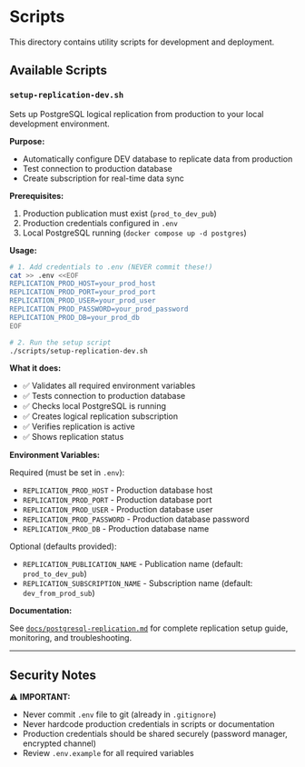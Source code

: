 # Scripts

This directory contains utility scripts for development and deployment.

## Available Scripts

### `setup-replication-dev.sh`

Sets up PostgreSQL logical replication from production to your local development environment.

**Purpose:**
- Automatically configure DEV database to replicate data from production
- Test connection to production database
- Create subscription for real-time data sync

**Prerequisites:**
1. Production publication must exist (`prod_to_dev_pub`)
2. Production credentials configured in `.env`
3. Local PostgreSQL running (`docker compose up -d postgres`)

**Usage:**

```bash
# 1. Add credentials to .env (NEVER commit these!)
cat >> .env <<EOF
REPLICATION_PROD_HOST=your_prod_host
REPLICATION_PROD_PORT=your_prod_port
REPLICATION_PROD_USER=your_prod_user
REPLICATION_PROD_PASSWORD=your_prod_password
REPLICATION_PROD_DB=your_prod_db
EOF

# 2. Run the setup script
./scripts/setup-replication-dev.sh
```

**What it does:**
- ✅ Validates all required environment variables
- ✅ Tests connection to production database
- ✅ Checks local PostgreSQL is running
- ✅ Creates logical replication subscription
- ✅ Verifies replication is active
- ✅ Shows replication status

**Environment Variables:**

Required (must be set in `.env`):
- `REPLICATION_PROD_HOST` - Production database host
- `REPLICATION_PROD_PORT` - Production database port
- `REPLICATION_PROD_USER` - Production database user
- `REPLICATION_PROD_PASSWORD` - Production database password
- `REPLICATION_PROD_DB` - Production database name

Optional (defaults provided):
- `REPLICATION_PUBLICATION_NAME` - Publication name (default: `prod_to_dev_pub`)
- `REPLICATION_SUBSCRIPTION_NAME` - Subscription name (default: `dev_from_prod_sub`)

**Documentation:**

See [`docs/postgresql-replication.md`](../docs/postgresql-replication.md) for complete replication setup guide, monitoring, and troubleshooting.

---

## Security Notes

⚠️ **IMPORTANT:**
- Never commit `.env` file to git (already in `.gitignore`)
- Never hardcode production credentials in scripts or documentation
- Production credentials should be shared securely (password manager, encrypted channel)
- Review `.env.example` for all required variables

